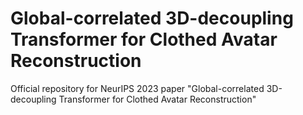 # Global-correlated 3D-decoupling Transformer for Clothed Avatar Reconstruction
Official repository for NeurIPS 2023 paper "Global-correlated 3D-decoupling Transformer for Clothed Avatar Reconstruction"
